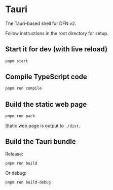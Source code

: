 # Tauri

The Tauri-based shell for DFN v2.

Follow instructions in the root directory for setup.

## Start it for dev (with live reload)

```bash
pnpm start
```

## Compile TypeScript code

```bash
pnpm run compile
```

## Build the static web page

```bash
pnpm run pack
```

Static web page is output to `./dist`.

## Build the Tauri bundle

Release:

```bash
pnpm run build
```

Or debug:

```bash
pnpm run build-debug
```